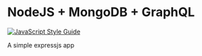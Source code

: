 # NodeJS + MongoDB + GraphQL
[![JavaScript Style Guide](https://cdn.rawgit.com/standard/standard/master/badge.svg)](https://github.com/standard/standard)

A simple expressjs app
